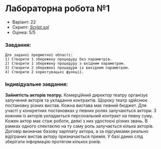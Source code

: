 # Лабораторна робота №1

- Варіант: 22
- Скрипт: [*Script.sql*](./src/Script.sql)
- Оцінка: 5/5

### Завдання:
    Для заданої предметної області:
    1) Створити 1 збережену процедуру без параметрів.
    2) Створити 1 збережену процедуру з вхідним параметром.
    3) Створити 2 збережені процедури із вихідним параметром.
    4) Створити 2 користувацькі функції.

### Індивідуальне завдання:
**Зайнятість акторів театру.** Комерційний директор театру організує залучення акторів та укладання контрактів. Щороку театр здійснює постановку різних вистав. Кожна вистава має певний бюджет. Для участі у конкретних постановках у певних ролях залучаються актори. З кожним із акторів укладається персональний контракт на певну суму. Кожен актор має стаж роботи, деякі з них удостоєні різних звань. В рамках одного спектаклю на ту саму роль залучається кілька акторів. Договір визначає базову зарплату актора, а за підсумками реально відіграних вистав актору призначається премія. У базі даних слід зберігати інформацію протягом кількох років.